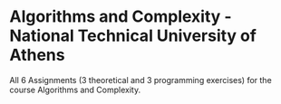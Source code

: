 # Algorithms and Complexity - National Technical University of Athens
All 6 Assignments (3 theoretical and 3 programming exercises) for the course Algorithms and Complexity.
